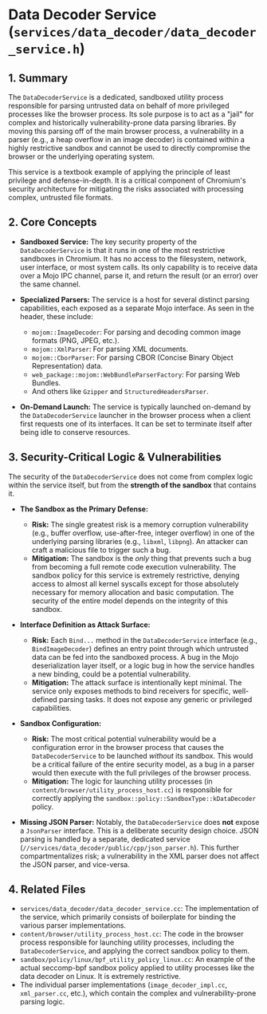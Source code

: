 # Data Decoder Service (`services/data_decoder/data_decoder_service.h`)

## 1. Summary

The `DataDecoderService` is a dedicated, sandboxed utility process responsible for parsing untrusted data on behalf of more privileged processes like the browser process. Its sole purpose is to act as a "jail" for complex and historically vulnerability-prone data parsing libraries. By moving this parsing off of the main browser process, a vulnerability in a parser (e.g., a heap overflow in an image decoder) is contained within a highly restrictive sandbox and cannot be used to directly compromise the browser or the underlying operating system.

This service is a textbook example of applying the principle of least privilege and defense-in-depth. It is a critical component of Chromium's security architecture for mitigating the risks associated with processing complex, untrusted file formats.

## 2. Core Concepts

*   **Sandboxed Service:** The key security property of the `DataDecoderService` is that it runs in one of the most restrictive sandboxes in Chromium. It has no access to the filesystem, network, user interface, or most system calls. Its only capability is to receive data over a Mojo IPC channel, parse it, and return the result (or an error) over the same channel.

*   **Specialized Parsers:** The service is a host for several distinct parsing capabilities, each exposed as a separate Mojo interface. As seen in the header, these include:
    *   `mojom::ImageDecoder`: For parsing and decoding common image formats (PNG, JPEG, etc.).
    *   `mojom::XmlParser`: For parsing XML documents.
    *   `mojom::CborParser`: For parsing CBOR (Concise Binary Object Representation) data.
    *   `web_package::mojom::WebBundleParserFactory`: For parsing Web Bundles.
    *   And others like `Gzipper` and `StructuredHeadersParser`.

*   **On-Demand Launch:** The service is typically launched on-demand by the `DataDecoderService` launcher in the browser process when a client first requests one of its interfaces. It can be set to terminate itself after being idle to conserve resources.

## 3. Security-Critical Logic & Vulnerabilities

The security of the `DataDecoderService` does not come from complex logic within the service itself, but from the **strength of the sandbox** that contains it.

*   **The Sandbox as the Primary Defense:**
    *   **Risk:** The single greatest risk is a memory corruption vulnerability (e.g., buffer overflow, use-after-free, integer overflow) in one of the underlying parsing libraries (e.g., `libxml`, `libpng`). An attacker can craft a malicious file to trigger such a bug.
    *   **Mitigation:** The sandbox is the *only* thing that prevents such a bug from becoming a full remote code execution vulnerability. The sandbox policy for this service is extremely restrictive, denying access to almost all kernel syscalls except for those absolutely necessary for memory allocation and basic computation. The security of the entire model depends on the integrity of this sandbox.

*   **Interface Definition as Attack Surface:**
    *   **Risk:** Each `Bind...` method in the `DataDecoderService` interface (e.g., `BindImageDecoder`) defines an entry point through which untrusted data can be fed into the sandboxed process. A bug in the Mojo deserialization layer itself, or a logic bug in how the service handles a new binding, could be a potential vulnerability.
    *   **Mitigation:** The attack surface is intentionally kept minimal. The service only exposes methods to bind receivers for specific, well-defined parsing tasks. It does not expose any generic or privileged capabilities.

*   **Sandbox Configuration:**
    *   **Risk:** The most critical potential vulnerability would be a configuration error in the browser process that causes the `DataDecoderService` to be launched *without* its sandbox. This would be a critical failure of the entire security model, as a bug in a parser would then execute with the full privileges of the browser process.
    *   **Mitigation:** The logic for launching utility processes (in `content/browser/utility_process_host.cc`) is responsible for correctly applying the `sandbox::policy::SandboxType::kDataDecoder` policy.

*   **Missing JSON Parser:** Notably, the `DataDecoderService` does **not** expose a `JsonParser` interface. This is a deliberate security design choice. JSON parsing is handled by a separate, dedicated service (`//services/data_decoder/public/cpp/json_parser.h`). This further compartmentalizes risk; a vulnerability in the XML parser does not affect the JSON parser, and vice-versa.

## 4. Related Files

*   `services/data_decoder/data_decoder_service.cc`: The implementation of the service, which primarily consists of boilerplate for binding the various parser implementations.
*   `content/browser/utility_process_host.cc`: The code in the browser process responsible for launching utility processes, including the `DataDecoderService`, and applying the correct sandbox policy to them.
*   `sandbox/policy/linux/bpf_utility_policy_linux.cc`: An example of the actual seccomp-bpf sandbox policy applied to utility processes like the data decoder on Linux. It is extremely restrictive.
*   The individual parser implementations (`image_decoder_impl.cc`, `xml_parser.cc`, etc.), which contain the complex and vulnerability-prone parsing logic.